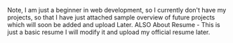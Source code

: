 Note, I am just a  beginner in web development, so I currently don't have my projects, so that I have just attached sample overview of future projects which will soon  be added and upload Later. 
ALSO About Resume - This is just a basic resume I will modify it and upload my official resume later.
